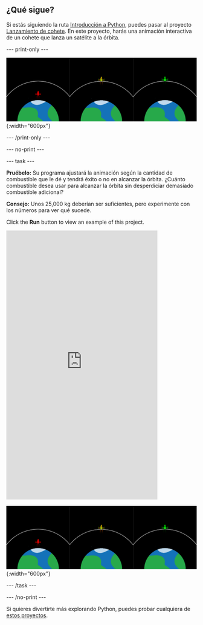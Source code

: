 ## ¿Qué sigue?

Si estás siguiendo la ruta [Introducción a Python](https://projects.raspberrypi.org/en/raspberrypi/python-intro), puedes pasar al proyecto [Lanzamiento de cohete](https://projects.raspberrypi.org/en/projects/rocket-launch). En este proyecto, harás una animación interactiva de un cohete que lanza un satélite a la órbita.

--- print-only ---

![Proyecto lanzamiento de cohete.](images/showcase_rocket.png){:width="600px"}

--- /print-only ---

--- no-print ---

--- task ---

**Pruébelo:** Su programa ajustará la animación según la cantidad de combustible que le dé y tendrá éxito o no en alcanzar la órbita. ¿Cuánto combustible desea usar para alcanzar la órbita sin desperdiciar demasiado combustible adicional?

**Consejo:** Unos 25,000 kg deberían ser suficientes, pero experimente con los números para ver qué sucede.

Click the **Run** button to view an example of this project.

<iframe src="https://editor.raspberrypi.org/en/embed/viewer/rocket-launch-example" width="400" height="710" frameborder="0" marginwidth="0" marginheight="0" allowfullscreen>
</iframe>

![Proyecto lanzamiento de cohete](images/showcase_rocket.png){:width="600px"}

--- /task ---

--- /no-print ---

Si quieres divertirte más explorando Python, puedes probar cualquiera de [estos proyectos](https://projects.raspberrypi.org/es-LA/projects?software%5B%5D=python).
